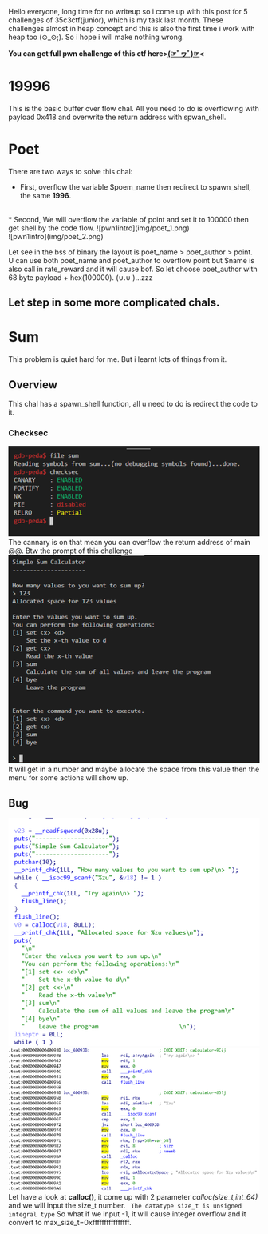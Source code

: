 Hello everyone, long time for no writeup so i come up with this post for 5 challenges of 35c3ctf(junior), which is my task last month. These challenges almost in heap concept and this is also the first time i work with heap too (⊙_⊙;). So i hope i will make nothing wrong.


**You can get full pwn challenge of this ctf here>[(☞ﾟヮﾟ)☞](https://github.com/leedinh/InfoSec/tree/master/35c3ctf_juni)<**

# 19996
This is the basic buffer over flow chal. All you need to do is overflowing with payload 0x418 and overwrite the return address with spwan_shell.

# Poet
There are two ways to solve this chal:
* First, overflow the variable $poem_name then redirect to spawn_shell, the same **1996**.
<br>
* Second, We will overflow the variable of point and set it to 100000 then get shell by the code flow.
 ![pwn1intro](img/poet_1.png)<br>![pwn1intro](img/poet_2.png)
 
 Let see in the bss of binary the layout is poet_name > poet_author > point. U can use both poet_name and poet_author to overflow point but $name is also call in rate_reward and it will cause bof. So let choose poet_author with 68 byte payload + hex(100000).
 (∪.∪ )...zzz

## Let step in some more complicated chals.

# Sum
This problem is quiet hard for me. But i learnt lots of things from it.
## Overview
This chal has a spawn_shell function, all u need to do is redirect the code to it.
### Checksec
![pwn1intro](img/sum_1.png)
The cannary is on that mean you can overflow the return address of main @@.
Btw the prompt of this challenge
![pwn1intro](img/sum_2.png)
It will get in a number and maybe allocate the space from this value then the menu for some actions will show up.

## Bug
![pwn1intro](img/sum_3.png)<br>![pwn1intro](img/sum_4.png)
Let have a look at **calloc()**, it come up with 2 parameter *calloc(size_t,int_64)* and we will input the size_t number.
`` The datatype size_t is unsigned integral type``
So what if we input -1, it will cause integer overflow and it convert to max_size_t=0xffffffffffffffff.
